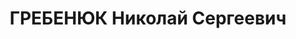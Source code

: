 ---
title: ГРЕБЕНЮК Николай Сергеевич
description: "народився 1897, уродженець с. Червона Слобода Черкаського р-ну, українець.\
  \ \n  Проживав ум.Городище. Директор НСШ в м. Городище. \n  ВК ВС СРСР 17 листопада\
  \ 1937 р. засуджений до розстрілу. \n  Реабілітований 28 грудня 1957 р. ВК ВС СРСР."
---